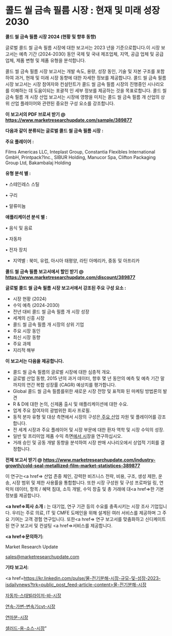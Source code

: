 # 콜드 씰 금속 필름 시장 : 현재 및 미래 성장 2030

<strong>콜드 씰 금속 필름 시장 2024 (현황 및 향후 동향)</strong>

글로벌 콜드 씰 금속 필름 시장에 대한 보고서는 2023 년을 기준으로합니다.이 시장 보고서는 예측 기간 (2024-2030) 동안 국제 및 국내 제조업체, 지역, 공급 업체 및 공급 업체, 제품 변형 및 제품 유형을 분석합니다.

콜드 씰 금속 필름 시장 보고서는 개발 속도, 용량, 성장 동인, 기술 및 자본 구조를 포함하여 과거, 현재 및 미래 시장 동향에 대한 자세한 정보를 제공합니다. 콜드 씰 금속 필름 시장 보고서는 시장 참여자와 컨설턴트가 콜드 씰 금속 필름 시장의 진행중인 시나리오를 이해하는 데 도움이되는 포괄적 인 세부 정보를 제공하는 것을 목표로합니다. 콜드 씰 금속 필름 개 시장 산업 보고서는 시장에 영향을 미치는 콜드 씰 금속 필름 개 산업의 상위 산업 플레이어와 관련된 중요한 구성 요소를 강조합니다.



<strong>이 보고서의 PDF 브로셔 받기 @ <a href=https://www.marketresearchupdate.com/sample/389877>https://www.marketresearchupdate.com/sample/389877</a></strong>



<strong>다음과 같이 분류되는 글로벌 콜드 씰 금속 필름 시장 :</strong>



<strong>주요 플레이어 :</strong>

Films Americas LLC, Inteplast Group, Constantia Flexibles International GmbH, Printpack?Inc., SIBUR Holding, Manucor Spa, Clifton Packaging Group Ltd, Bakambalaj Holding



<strong>유형 분석 별 :</strong>

• 스테인레스 스틸

• 구리

• 알류미늄



<strong>애플리케이션 분석 별 :</strong>

• 음식 및 음료

• 자동차

• 전자 장치

<ul>
  <li>지역별 : 북미, 유럽, 아시아 태평양, 라틴 아메리카, 중동 및 아프리카</li>
</ul>


<strong>콜드 씰 금속 필름 보고서에서 할인 받기 @ <a href=https://www.marketresearchupdate.com/discount/389877>https://www.marketresearchupdate.com/discount/389877</a></strong>



<strong>글로벌 콜드 씰 금속 필름 시장 보고서에서 강조된 주요 구성 요소 :</strong>
<ul>
  <li>시장 현황 (2024)</li>
  <li>수익 예측 (2024-2030)</li>
  <li>전년 대비 콜드 씰 금속 필름 개 시장 성장</li>
  <li>세계의 신흥 시장</li>
  <li>콜드 씰 금속 필름 개 시장의 상위 기업</li>
  <li>주요 시장 동인</li>
  <li>최신 시장 동향</li>
  <li>주요 과제</li>
  <li>지리적 해부</li>
</ul>


<strong>이 보고서는 다음을 제공합니다.</strong>
<ul>
  <li>콜드 씰 금속 필름의 글로벌 시장에 대한 심층적 개요.</li>
  <li>글로벌 산업 동향, 2015 년의 과거 데이터, 향후 몇 년 동안의 예측 및 예측 기간 말까지의 연간 복합 성장률 (CAGR) 예상치를 평가합니다.</li>
  <li>Global 콜드 씰 금속 필름를위한 새로운 시장 전망 및 표적화 된 마케팅 방법론의 발견</li>
  <li>R &amp; D에 대한 논의, 신제품 출시 및 애플리케이션에 대한 수요.</li>
  <li>업계 주요 참여자의 광범위한 회사 프로필.</li>
  <li>동적 분자 유형 및 대상 측면에서 시장의 구성은<a href=> 주요 산</a>업 자원 및 플레이어를 강조합니다.</li>
  <li>전 세계 시장과 주요 플레이어 및 시장 부문에 대한 환자 역학 및 시장 수익의 성장.</li>
  <li>일반 및 프리미엄 제품 수익 측면<a href=>에서 시</a>장을 연구하십시오.</li>
  <li>거래 승인 및 공동 개발 동향을 분석하여 시장 판매 시나리오에서 상업적 기회를 결정합니다.</li>
</ul>



<strong>전체 보고서 받기 @ <a href=https://www.marketresearchupdate.com/industry-growth/cold-seal-metallized-film-market-statistices-389877>https://www.marketresearchupdate.com/industry-growth/cold-seal-metallized-film-market-statistices-389877</a></strong>

이 연구는<a href=> 산업 존중</a> 체인, 강력한 비즈니스 전략, 비용, 구조, 생성 제한, 운송, 시장 범위 및 제한 사용률을 통합합니다. 또한 시장 구성원 및 구성 프로파일 링, 연락처 데이터, 항목 / 혜택 침대, 소득 개발, 수익 창출 및 총 거래에 대<a href=>한 기본 </a>정보를 제공합니다.



<strong><a href=>회사 소</a>개 :</strong>
는 대기업, 연구 기관 등의 수요를 충족시키는 시장 조사 기업입니다. 우리는 주로 의료, IT 및 CMFE 도메인을 위해 설계된 여러 서비스를 제공하며 그 주요 기여는 고객 경험 연구입니다. 또한<a href=> 연구 보</a>고서를 맞춤화하고 신디케이트 된 연구 보고서 및 컨설팅 <a href=>서비스</a>를 제공합니다.



<strong><a href=>문의하기:</a></strong>

Market Research Update

sales@marketresearchupdate.com



<strong>기타 보고서:</strong>

<a href=https://kr.linkedin.com/pulse/물-전기분해-시장-규모-및-성장-2023-isdailynews?trk=public_post_feed-article-content>물-전기분해-시장</a>

<a href=https://www.linkedin.com/pulse/자동차-스태빌라이저-바-시장-세분화-연구-및-목표-고객2029년-market-matrix-musings-analysis-ewm1f/>자동차-스태빌라이저-바-시장</a>

<a href=https://www.linkedin.com/pulse/연속-가변-변속기cvt-시장-경쟁-분석-및-성장-잠재력-2029-kpvzf/>연속-가변-변속기cvt-시장</a>

<a href=https://www.linkedin.com/pulse/연마분-시장-세분화-연구-및-목표-고객2029년-trendsetters-talk-360-analysis-veuif/>연마분-시장</a>

<a href=https://www.linkedin.com/pulse/샐러드-용-소스-시장-경쟁-분석-및-성장-잠재력-2030-analytics-avenue-adventures-24-ana-twvvc/>샐러드-용-소스-시장</a>"
